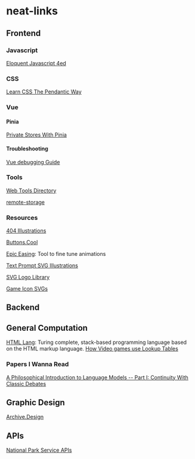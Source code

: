# neat-links

## Frontend

### Javascript
[Eloquent Javascript 4ed](https://eloquentjavascript.net/)

### CSS
[Learn CSS The Pendantic Way](https://github.com/mixu/cssbook)
### Vue

#### Pinia
[Private Stores With Pinia](https://masteringpinia.com/blog/how-to-create-private-state-in-stores)

#### Troubleshooting
[Vue debugging Guide](https://dev.to/zipy/decoding-14-vuejs-errors-a-vuejs-debugging-guide-7nn)

### Tools
[Web Tools Directory](https://www.websiteplanet.com/webtools/)

[remote-storage](https://github.com/FrigadeHQ/remote-storage)
### Resources
[404 Illustrations](https://www.kapwing.com/404-illustrations)

[Buttons.Cool](https://www.buttons.cool/)

[Epic Easing](https://epiceasing.com/?curve=0.470%2C0.000%2C0.745%2C0.715&language=css): Tool to fine tune animations

[Text Prompt SVG Illustrations](https://svg.io/)

[SVG Logo Library](https://svgl.vercel.app/)

[Game Icon SVGs](https://game-icons.net/)

## Backend

## General Computation
[HTML Lang](https://html-lang.org/): Turing complete, stack-based programming language based on the HTML markup language.
[How Video games use Lookup Tables](https://blog.frost.kiwi/WebGL-LUTS-made-simple/)

### Papers I Wanna Read
[A Philosophical Introduction to Language Models -- Part I: Continuity With Classic Debates](https://arxiv.org/abs/2401.03910)

[](https://arxiv.org/abs/2310.01425)

## Graphic Design
[Archive.Design](https://archives.design/)

## APIs

[National Park Service APIs](https://www.nps.gov/subjects/digital/nps-data-api.htm)